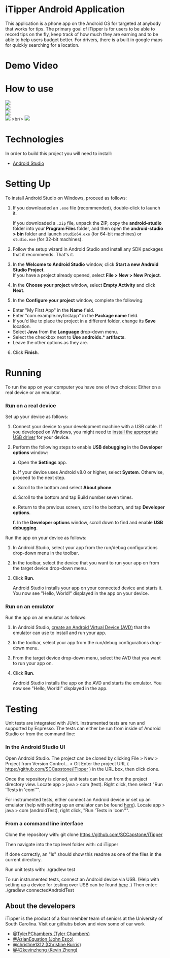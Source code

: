 # iTipper Android Application

This application is a phone app on the Android OS for targeted at anybody that works for tips. The primary goal of iTipper is for users to be able to record tips on the fly, keep track of how 
much they are earning and to be able to help users budget better. For drivers, there is a built in google maps for quickly searching for a location.

# Demo Video

# How to use
![](https://user-images.githubusercontent.com/47394267/79916723-30f8e480-83f7-11ea-8947-4de35ac12200.jpg) <br/>
![](https://user-images.githubusercontent.com/47394267/79916767-42da8780-83f7-11ea-8bfe-19c5a7f57065.jpg) <br/>
![](https://user-images.githubusercontent.com/47394267/79916806-54239400-83f7-11ea-919b-8b8aee810c40.jpg) <br/>
![](https://user-images.githubusercontent.com/47394267/79917177-fe032080-83f7-11ea-918b-576411e4d3ba.jpg) >br/>
![](https://user-images.githubusercontent.com/47394267/79916818-5b4aa200-83f7-11ea-8f4b-78e794594d05.jpg) <br/>


# Technologies
In order to build this project you will need to install:
* [Android Studio](https://developer.android.com/studio/) <br/>

# Setting Up
To install Android Studio on Windows, proceed as follows:

1. If you downloaded an `.exe` file (recommended), double-click to launch it. <br/>

   If you downloaded a `.zip` file, unpack the ZIP, copy the **android-studio** folder into your **Program Files** folder, and then open the **android-studio > bin** folder and launch `studio64.exe` (for 64-bit machines) or `studio.exe` (for 32-bit machines).

2. Follow the setup wizard in Android Studio and install any SDK packages that it recommends.
That's it.

3. In the **Welcome to Android Studio** window, click **Start a new Android Studio Project**. <br/>
   If you have a project already opened, select **File > New > New Project**.

4. In the **Choose your project** window, select **Empty Activity** and click **Next**.

5. In the **Configure your project** window, complete the following:
* Enter "My First App" in the **Name** field.
* Enter "com.example.myfirstapp" in the **Package name** field.
* If you'd like to place the project in a different folder, change its **Save** location.
* Select **Java** from the **Language** drop-down menu.
* Select the checkbox next to **Use** **androidx.*** **artifacts**.
* Leave the other options as they are.

6. Click **Finish**.

# Running 
To run the app on your computer you have one of two choices: Either on a real device or an emulator.

### Run on a real device
Set up your device as follows:

1. Connect your device to your development machine with a USB cable. If you developed on Windows, you might need to [install the appropriate USB driver](https://developer.android.com/studio/run/oem-usb) for your device. <br/>

2. Perform the following steps to enable **USB debugging** in the **Developer options** window: <br/>

   **a**. Open the **Settings** app. <br/>
   
   **b**. If your device uses Android v8.0 or higher, select **System**. Otherwise, proceed to the next step. <br/>
   
   **c**. Scroll to the bottom and select **About phone**. <br/>
   
   **d**. Scroll to the bottom and tap Build number seven times. <br/>
   
   **e**. Return to the previous screen, scroll to the bottom, and tap **Developer options**. <br/>
   
   **f**. In the **Developer options** window, scroll down to find and enable **USB debugging**.
   
Run the app on your device as follows:

1. In Android Studio, select your app from the run/debug configurations drop-down menu in the toolbar.

2. In the toolbar, select the device that you want to run your app on from the target device drop-down menu.

3. Click **Run**.

    Android Studio installs your app on your connected device and starts it. You now see "Hello, World!" displayed in the app on your device.

### Run on an emulator

Run the app on an emulator as follows:

1. In Android Studio, [create an Android Virtual Device (AVD)](https://developer.android.com/studio/run/managing-avds#createavd) that the emulator can use to install and run your app.

2. In the toolbar, select your app from the run/debug configurations drop-down menu.

3. From the target device drop-down menu, select the AVD that you want to run your app on.

4. Click **Run**. <br/>

    Android Studio installs the app on the AVD and starts the emulator. You now see "Hello, World!" displayed in the app.

# Testing

Unit tests are integrated with JUnit. Instrumented tests are run and supported by Espresso.
The tests can either be run from inside of Android Studio or from the command line:

### In the Android Studio UI

Open Android Studio. The project can be cloned by clicking File > New > Project from Version Control... > Git
Enter the project URL ( https://github.com/SCCapstone/iTipper ) in the URL box, then click clone. 

Once the repository is cloned, unit tests can be run from the project directory view. 
Locate app > java > com (test). Right click, then select "Run 'Tests in 'com''".

For instrumented tests, either connect an Android device or set up an emulator (help with setting up an emulator can be found [here](https://developer.android.com/studio/run/emulator)). Locate app > java > com (androidTest), right click, "Run 'Tests in 'com''".

### From a command line interface

Clone the repository with:
git clone https://github.com/SCCapstone/iTipper

Then navigate into the top level folder with:
cd iTipper

If done correctly, an "ls" should show this readme as one of the files in the current directory.

Run unit tests with:
./gradlew test

To run instrumented tests, connect an Android device via USB. (Help with setting up a device for testing over USB can be found [here](https://developer.android.com/studio/run/device) .)
Then enter:
./gradlew connectedAndroidTest

## About the developers
iTipper is the product of a four member team of seniors at the University of South Carolina. Visit our githubs below and view some of our work

 * [@TylerPChambers (Tyler Chambers)](https://github.com/TylerPChambers)
 * [@AzianEquation (John Esco)](https://github.com/AzianEquation)
 * [@christine1312 (Christine Burris)](https://github.com/christine1312)
 * [@42kevinzheng (Kevin Zheng)](https://github.com/42kevinzheng)
